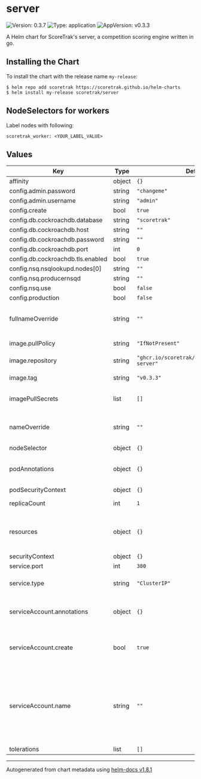 # server

![Version: 0.3.7](https://img.shields.io/badge/Version-0.3.7-informational?style=flat-square) ![Type: application](https://img.shields.io/badge/Type-application-informational?style=flat-square) ![AppVersion: v0.3.3](https://img.shields.io/badge/AppVersion-v0.3.3-informational?style=flat-square)

A Helm chart for ScoreTrak's server, a competition scoring engine written in go.

## Installing the Chart

To install the chart with the release name `my-release`:

```console
$ helm repo add scoretrak https://scoretrak.github.io/helm-charts
$ helm install my-release scoretrak/server
```

## NodeSelectors for workers

Label nodes with following:
```
scoretrak_worker: <YOUR_LABEL_VALUE>
```

## Values

| Key | Type | Default | Description |
|-----|------|---------|-------------|
| affinity | object | `{}` |  |
| config.admin.password | string | `"changeme"` |  |
| config.admin.username | string | `"admin"` |  |
| config.create | bool | `true` |  |
| config.db.cockroachdb.database | string | `"scoretrak"` |  |
| config.db.cockroachdb.host | string | `""` |  |
| config.db.cockroachdb.password | string | `""` |  |
| config.db.cockroachdb.port | int | `0` |  |
| config.db.cockroachdb.tls.enabled | bool | `true` |  |
| config.nsq.nsqlookupd.nodes[0] | string | `""` |  |
| config.nsq.producernsqd | string | `""` |  |
| config.nsq.use | bool | `false` |  |
| config.production | bool | `false` |  |
| fullnameOverride | string | `""` | String to override server.fullname template |
| image.pullPolicy | string | `"IfNotPresent"` | Container image name |
| image.repository | string | `"ghcr.io/scoretrak/scoretrak/scoretrak-server"` | Container image name |
| image.tag | string | `"v0.3.3"` | Container image tag |
| imagePullSecrets | list | `[]` | Secrets to pull container image |
| nameOverride | string | `""` | String to override server.name template |
| nodeSelector | object | `{}` |  |
| podAnnotations | object | `{}` | Additional annotations for StatefulSet Pods |
| podSecurityContext | object | `{}` |  |
| replicaCount | int | `1` | Deployment replica count |
| resources | object | `{}` | Resource requests and limits for Deployment Pods |
| securityContext | object | `{}` |  |
| service.port | int | `380` |  |
| service.type | string | `"ClusterIP"` | Service type for server service |
| serviceAccount.annotations | object | `{}` | Annotations to add to the service account |
| serviceAccount.create | bool | `true` | Specifies whether a service account should be created |
| serviceAccount.name | string | `""` | The name of the service account to use. If not set and create is true, a name is generated using the fullname template |
| tolerations | list | `[]` |  |

----------------------------------------------
Autogenerated from chart metadata using [helm-docs v1.8.1](https://github.com/norwoodj/helm-docs/releases/v1.8.1)
